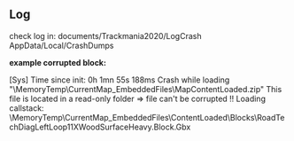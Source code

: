 ## Log

check log in:
documents/Trackmania2020/LogCrash
AppData/Local/CrashDumps

**example corrupted block:**

[Sys] Time since init: 0h 1mn 55s 188ms
Crash while loading "<virtual><fake>\MemoryTemp\CurrentMap_EmbeddedFiles\MapContentLoaded.zip"
This file is located in a read-only folder => file can't be corrupted !!
Loading callstack:
	<virtual><fake>\MemoryTemp\CurrentMap_EmbeddedFiles\ContentLoaded\Blocks\RoadTechDiagLeftLoop11XWoodSurfaceHeavy.Block.Gbx